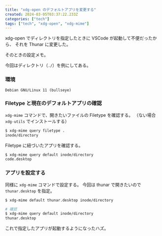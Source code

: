 ```yaml
---
title: "xdg-open のデフォルトアプリを変更する"
created: 2024-03-05T03:37:22.233Z
categories: ["tech"]
tags: ["tech", "xdg-open", "xdg-mime"]
---
```


xdg-open でディレクトリを指定したときに
VSCode が起動して不便だったから、
それを Thunar に変更した。

そのときの設定メモ。

今回はディレクトリ（`./`）を例にしてある。


### 環境
```
Debian GNU/Linux 11 (bullseye)
```


### Filetype と現在のデフォルトアプリの確認

`xdg-mime` コマンドで、開きたいファイルの Filetype を確認する。
（ない場合 `xdg-utils` でインストールする）

```sh
$ xdg-mime query filetype .
inode/directory
```

Filetype に紐づいたアプリを確認する。

```sh
$ xdg-mime query default inode/directory
code.desktop
```


### アプリを設定する

同様に `xdg-mime` コマンドで設定する。
今回は thunar で開きたいので `thunar.desktop` を指定。

```sh
$ xdg-mime default thunar.desktop inode/directory

# 確認
$ xdg-mime query default inode/directory
thunar.desktop
```

これで指定したアプリが起動するようになったハズ。


